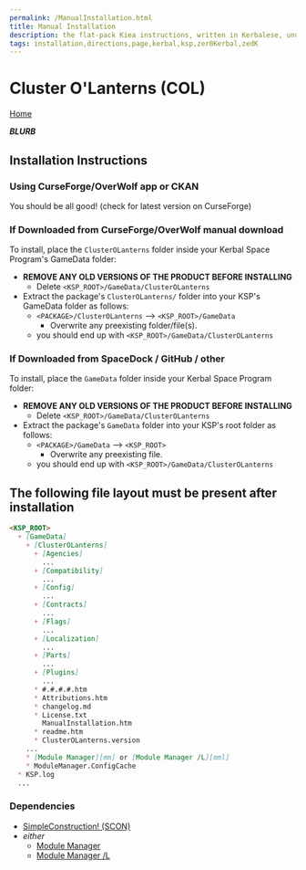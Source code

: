 ```yaml
---
permalink: /ManualInstallation.html
title: Manual Installation
description: the flat-pack Kiea instructions, written in Kerbalese, unusally present
tags: installation,directions,page,kerbal,ksp,zer0Kerbal,zedK
---
```


<!-- ManualInstallation.md v1.1.8.1
Cluster O'Lanterns (COL)
created: 01 Oct 2019
updated: 29 Jul 2022 -->

<!-- based upon work by Lisias -->

# Cluster O'Lanterns (COL)

[Home](./index.md)

***BLURB***

## Installation Instructions

### Using CurseForge/OverWolf app or CKAN

You should be all good! (check for latest version on CurseForge)

### If Downloaded from CurseForge/OverWolf manual download

To install, place the `ClusterOLanterns` folder inside your Kerbal Space Program's GameData folder:

* **REMOVE ANY OLD VERSIONS OF THE PRODUCT BEFORE INSTALLING**
  * Delete `<KSP_ROOT>/GameData/ClusterOLanterns`
* Extract the package's `ClusterOLanterns/` folder into your KSP's GameData folder as follows:
  * `<PACKAGE>/ClusterOLanterns` --> `<KSP_ROOT>/GameData`
    * Overwrite any preexisting folder/file(s).
  * you should end up with `<KSP_ROOT>/GameData/ClusterOLanterns`

### If Downloaded from SpaceDock / GitHub / other

To install, place the `GameData` folder inside your Kerbal Space Program folder:

* **REMOVE ANY OLD VERSIONS OF THE PRODUCT BEFORE INSTALLING**
  * Delete `<KSP_ROOT>/GameData/ClusterOLanterns`
* Extract the package's `GameData` folder into your KSP's root folder as follows:
  * `<PACKAGE>/GameData` --> `<KSP_ROOT>`
    * Overwrite any preexisting file.
  * you should end up with `<KSP_ROOT>/GameData/ClusterOLanterns`

## The following file layout must be present after installation

```markdown
<KSP_ROOT>
  + [GameData]
    + [ClusterOLanterns]
      + [Agencies]
        ...
      + [Compatibility]
        ...
      + [Config]
        ...
      + [Contracts]
        ...
      + [Flags]
        ...
      + [Localization]
        ...
      + [Parts]
        ...
      + [Plugins]
        ...
      * #.#.#.#.htm
      * Attributions.htm
      * changelog.md
      * License.txt
        ManualInstallation.htm
      * readme.htm
      * ClusterOLanterns.version
    ...
    * [Module Manager][mm] or [Module Manager /L][mml]
    * ModuleManager.ConfigCache
  * KSP.log
  ...
```

### Dependencies

* [SimpleConstruction! (SCON)][SC]
* *either*
  * [Module Manager][mm]
  * [Module Manager /L][mml]

[SC]: https://forum.kerbalspaceprogram.com/index.php?/topic/191424-*/ "SimpleConstruction! (SCON)"
[mm]: https://forum.kerbalspaceprogram.com/index.php?/topic/50533-*/ "Module Manager"
[mml]: https://github.com/net-lisias-ksp/ModuleManager "Module Manager /L"
